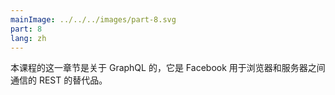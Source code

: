 ```yaml
---
mainImage: ../../../images/part-8.svg
part: 8
lang: zh
---
```


<div class="intro">


<!-- This part of the course is about GraphQL, Facebook's alternative to REST for communication between browser and a server. -->
本课程的这一章节是关于 GraphQL 的，它是 Facebook 用于浏览器和服务器之间通信的 REST 的替代品。

</div>

